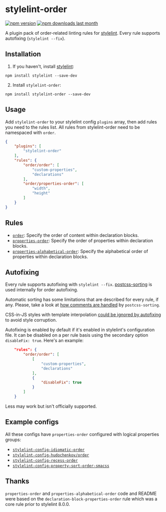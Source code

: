 # stylelint-order

[![npm version][npm-version-img]][npm] [![npm downloads last month][npm-downloads-img]][npm]

A plugin pack of order-related linting rules for [stylelint]. Every rule supports autofixing (`stylelint --fix`).

## Installation

1. If you haven't, install [stylelint]:

```
npm install stylelint --save-dev
```

2.  Install `stylelint-order`:

```
npm install stylelint-order --save-dev
```

## Usage

Add `stylelint-order` to your stylelint config `plugins` array, then add rules you need to the rules list. All rules from stylelint-order need to be namespaced with `order`.

```json
{
	"plugins": [
		"stylelint-order"
	],
	"rules": {
		"order/order": [
			"custom-properties",
			"declarations"
		],
		"order/properties-order": [
			"width",
			"height"
		]
	}
}
```

## Rules

* [`order`](./rules/order/README.md): Specify the order of content within declaration blocks.
* [`properties-order`](./rules/properties-order/README.md): Specify the order of properties within declaration blocks.
* [`properties-alphabetical-order`](./rules/properties-alphabetical-order/README.md): Specify the alphabetical order of properties within declaration blocks.

## Autofixing

Every rule supports autofixing with `stylelint --fix`. [postcss-sorting] is used internally for order autofixing.

Automatic sorting has some limitations that are described for every rule, if any. Please, take a look at [how comments are handled](https://github.com/hudochenkov/postcss-sorting#handling-comments) by `postcss-sorting`.

CSS-in-JS styles with template interpolation [could be ignored by autofixing](https://github.com/hudochenkov/postcss-sorting#css-in-js) to avoid style corruption.

Autofixing is enabled by default if it's enabled in stylelint's configuration file. It can be disabled on a per rule basis using the secondary option `disableFix: true`. Here's an example:

```json
	"rules": {
		"order/order": [
			[
				"custom-properties",
				"declarations"
			],
			{
				"disableFix": true
			}
		]
	}
```

Less may work but isn't officially supported.

## Example configs

All these configs have `properties-order` configured  with logical properties groups:

* [`stylelint-config-idiomatic-order`](https://github.com/ream88/stylelint-config-idiomatic-order)
* [`stylelint-config-hudochenkov/order`](https://github.com/hudochenkov/stylelint-config-hudochenkov/blob/master/order.js)
* [`stylelint-config-recess-order`](https://github.com/stormwarning/stylelint-config-recess-order)
* [`stylelint-config-property-sort-order-smacss`](https://github.com/cahamilton/stylelint-config-property-sort-order-smacss)

## Thanks

`properties-order` and `properties-alphabetical-order` code and README were based on the `declaration-block-properties-order` rule which was a core rule prior to stylelint 8.0.0.

[npm-version-img]: https://img.shields.io/npm/v/stylelint-order.svg
[npm-downloads-img]: https://img.shields.io/npm/dm/stylelint-order.svg
[npm]: https://www.npmjs.com/package/stylelint-order
[stylelint]: https://stylelint.io/
[postcss-sorting]: https://github.com/hudochenkov/postcss-sorting
